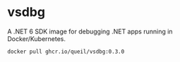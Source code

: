 # vsdbg

A .NET 6 SDK image for debugging .NET apps running in Docker/Kubernetes. 

```
docker pull ghcr.io/queil/vsdbg:0.3.0
```
